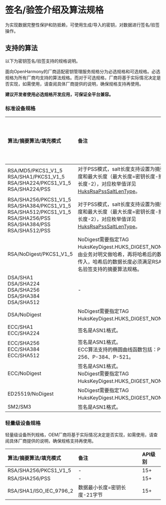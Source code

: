 # 签名/验签介绍及算法规格

为实现数据完整性保护和防抵赖，可使用生成/导入的密钥，对数据进行签名/验签操作。

## 支持的算法

以下为密钥签名/验签支持的规格说明。

<!--Del-->
面向OpenHarmony的厂商适配密钥管理服务规格分为必选规格和可选规格。必选规格为所有厂商均支持的算法规格。而对于可选规格，厂商将基于实际情况决定是否实现，如需使用，请查阅具体厂商提供的说明，确保规格支持再使用。

**建议开发者使用必选规格开发应用，可保证全平台兼容。**
<!--DelEnd-->

### 标准设备规格

| 算法/摘要算法/填充模式 | 备注 | API级别 | <!--DelCol4-->是否必选规格 |
| :-------- | :-------- | :-------- | :-------- |
| <!--DelRow-->RSA/MD5/PKCS1_V1_5<br/>RSA/SHA1/PKCS1_V1_5<br/>RSA/SHA224/PKCS1_V1_5<br/>RSA/SHA224/PSS | 对于PSS模式，salt长度支持设置为摘要长度和最大长度（最大长度=密钥长度-摘要长度-2），对应枚举值详见[HuksRsaPssSaltLenType](../../../../reference/source_zh_cn/UniversalKeystoreKit/cj-apis-security_huks.md#class-huksrsapsssaltlentype)。| 15+ | 否 |
| RSA/SHA256/PKCS1_V1_5<br/>RSA/SHA384/PKCS1_V1_5<br/>RSA/SHA512/PKCS1_V1_5<br/>RSA/SHA256/PSS<br/>RSA/SHA384/PSS<br/>RSA/SHA512/PSS | 对于PSS模式，salt长度支持设置为摘要长度和最大长度（最大长度=密钥长度-摘要长度-2），对应枚举值详见[HuksRsaPssSaltLenType](../../../../reference/source_zh_cn/UniversalKeystoreKit/cj-apis-security_huks.md#class-huksrsapsssaltlentype)。 | 15+ | 是 |
| RSA/NoDigest/PKCS1_V1_5 | NoDigest需要指定TAG HuksKeyDigest.HUKS_DIGEST_NONE。由业务对明文做哈希，再将哈希后的数据传入，哈希后的数据长度必须满足RSA签名验签支持的摘要算法规格。 | 15+ | 是 |
| <!--DelRow-->DSA/SHA1<br/>DSA/SHA224<br/>DSA/SHA256<br/>DSA/SHA384<br/>DSA/SHA512 | - | 15+ | 否 |
| <!--DelRow-->DSA/NoDigest | NoDigest需要指定TAG HuksKeyDigest.HUKS_DIGEST_NONE。 | 15+ | 否 |
| <!--DelRow-->ECC/SHA1<br/>ECC/SHA224 | 签名是ASN1格式。 | 15+ | 否 |
| ECC/SHA256<br/>ECC/SHA384<br/>ECC/SHA512 | 签名是ASN1格式。<br/>ECC算法支持的椭圆曲线函数包括：P-256、P-384、P-521。 | 15+ | 是 |
| <!--DelRow-->ECC/NoDigest | 签名是ASN1格式。<br/>NoDigest需要指定TAG HuksKeyDigest.HUKS_DIGEST_NONE。 | 15+ | 否 |
| ED25519/NoDigest | NoDigest需要指定TAG HuksKeyDigest.HUKS_DIGEST_NONE。 | 15+ | 是 |
| SM2/SM3 | 签名是ASN1格式。 | 15+ | 是 |

### 轻量级设备规格

<!--Del-->
轻量级设备所列规格，OEM厂商将基于实际情况决定是否实现，如需使用，请查阅具体厂商提供的说明，确保规格支持再使用。
<!--DelEnd-->

| 算法/摘要算法/填充模式 | 备注 | API级别 |
| :-------- | :-------- | :-------- |
| RSA/SHA256/PKCS1_V1_5 | - | 15+ |
| RSA/SHA256/PSS | - | 15+ |
| RSA/SHA1/ISO_IEC_9796_2 | 数据最小长度=密钥长度-21字节 | 15+ |

<!--RP1--><!--RP1End-->
